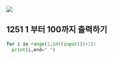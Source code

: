 ![](C:\Users\sky\AppData\Roaming\Typora\typora-user-images\image-20200428195600587.png)

## 1251  1 부터 100까지 출력하기

```python
for i in range(1,int(input())+1):
  print(i,end=" ")
```



